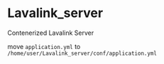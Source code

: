 # Lavalink_server
Contenerized Lavalink Server

move `application.yml` to `/home/user/Lavalink_server/conf/application.yml`
